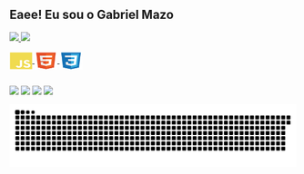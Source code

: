 <!--### Olá
<!--
- 🔭 I’m currently working on ...
- 🌱 I’m currently learning ...
-->
## Eaee! Eu sou o Gabriel Mazo 

 <div>
  <a href="https://github.com/gabrielmazo">
  <img height="150em" src="https://github-readme-stats.vercel.app/api?username=gabrielmazo&show_icons=true&theme=merko&include_all_commits=true&count_private=true">
  <img height="149em" src="https://github-readme-stats.vercel.app/api/top-langs/?username=gabrielmazo&layout=compact&langs_count=7&theme=merko">
</div>
 
<div style="display: inline_block"><br>
  
  <img align="center" alt="Mazo-Js" height="30" width="40" src="https://raw.githubusercontent.com/devicons/devicon/master/icons/javascript/javascript-plain.svg">
  <img align="center" alt="Mazo-HTML" height="30" width="40" src="https://raw.githubusercontent.com/devicons/devicon/master/icons/html5/html5-original.svg">
  <img align="center" alt="Mazo-CSS" height="30" width="40" src="https://raw.githubusercontent.com/devicons/devicon/master/icons/css3/css3-original.svg">
  
</div>
  
  ##
 
<div> 
  
  <a href="https://instagram.com/gabrielmazo" target="_blank"><img src="https://img.shields.io/badge/-Instagram-%23E4405F?style=for-the-badge&logo=instagram&logoColor=white" target="_blank"></a>
 <a href="https://discord.gg/G9GPg5SA75" target="_blank"><img src="https://img.shields.io/badge/Discord-7289DA?style=for-the-badge&logo=discord&logoColor=white" target="_blank"></a> 
  <a href = "mailto:gabriels.mazo216@gmail.com"><img src="https://img.shields.io/badge/-Gmail-%23333?style=for-the-badge&logo=gmail&logoColor=white" target="_blank"></a>
  <a href="https://www.linkedin.com/in/gabriel-silva-mazo-a004a420a" target="_blank"><img src="https://img.shields.io/badge/-LinkedIn-%230077B5?style=for-the-badge&logo=linkedin&logoColor=white" target="_blank"></a> 
 
  ![Snake animation](https://github.com/gabrielmazo/gabrielmazo/blob/output/github-contribution-grid-snake.svg)
  
 
</div>
